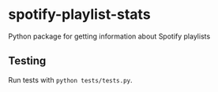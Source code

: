 # spotify-playlist-stats

Python package for getting information about Spotify playlists

## Testing

Run tests with `python tests/tests.py`.
